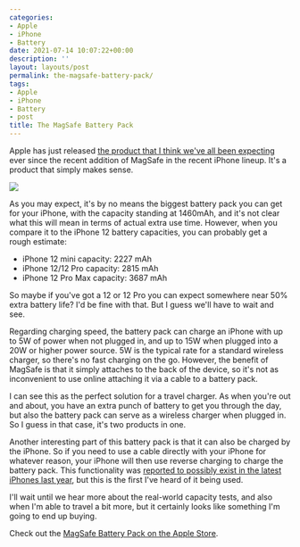 ```yaml
---
categories:
- Apple
- iPhone
- Battery
date: 2021-07-14 10:07:22+00:00
description: ''
layout: layouts/post
permalink: the-magsafe-battery-pack/
tags:
- Apple
- iPhone
- Battery
- post
title: The MagSafe Battery Pack
---
```


Apple has just released [the product that I think we've all been expecting](https://www.apple.com/uk/shop/product/MJWY3ZM/A/magsafe-battery-pack) ever since the recent addition of MagSafe in the recent iPhone lineup. It's a product that simply makes sense.

<img src="https://cdn.chrishannah.me/images/2021/07/MJWY3-2.png">

As you may expect, it's by no means the biggest battery pack you can get for your iPhone, with the capacity standing at 1460mAh, and it's not clear what this will mean in terms of actual extra use time. However, when you compare it to the iPhone 12 battery capacities, you can probably get a rough estimate:

* iPhone 12 mini capacity: 2227 mAh
* iPhone 12/12 Pro capacity: 2815 mAh
* iPhone 12 Pro Max capacity: 3687 mAh

So maybe if you've got a 12 or 12 Pro you can expect somewhere near 50% extra battery life? I'd be fine with that. But I guess we'll have to wait and see.

Regarding charging speed, the battery pack can charge an iPhone with up to 5W of power when not plugged in, and up to 15W when plugged into a 20W or higher power source. 5W is the typical rate for a standard wireless charger, so there's no fast charging on the go. However, the benefit of MagSafe is that it simply attaches to the back of the device, so it's not as inconvenient to use online attaching it via a cable to a battery pack.

I can see this as the perfect solution for a travel charger. As when you're out and about, you have an extra punch of battery to get you through the day, but also the battery pack can serve as a wireless charger when plugged in. So I guess in that case, it's two products in one.

Another interesting part of this battery pack is that it can also be charged by the iPhone. So if you need to use a cable directly with your iPhone for whatever reason, your iPhone will then use reverse charging to charge the battery pack. This functionality was [reported to possibly exist in the latest iPhones last year](https://twitter.com/markgurman/status/1321250776476348417), but this is the first I've heard of it being used.

I'll wait until we hear more about the real-world capacity tests, and also when I'm able to travel a bit more, but it certainly looks like something I'm going to end up buying.

Check out the [MagSafe Battery Pack on the Apple Store](https://www.apple.com/uk/shop/product/MJWY3ZM/A/magsafe-battery-pack).
